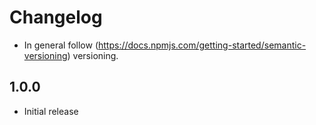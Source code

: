 # Changelog

* In general follow (https://docs.npmjs.com/getting-started/semantic-versioning) versioning.

## <next>

## 1.0.0
* Initial release
